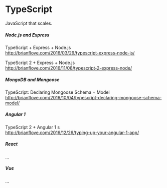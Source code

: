 # TypeScript
JavaScript that scales.

##### Node.js and Express

TypeScript + Express + Node.js
<br />
http://brianflove.com/2016/03/29/typescript-express-node-js/
<br />

TypeScript 2 + Express + Node.js
<br />
http://brianflove.com/2016/11/08/typescript-2-express-node/
<br />

##### MongoDB and Mongoose

TypeScript: Declaring Mongoose Schema + Model 
<br />
http://brianflove.com/2016/10/04/typescript-declaring-mongoose-schema-model/
<br />

##### Angular 1

TypeScript 2 + Angular 1 s
<br />
http://brianflove.com/2016/12/26/typing-up-your-angular-1-app/
<br />

##### React

...
<br />

##### Vue

...
<br />